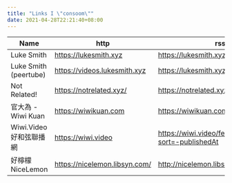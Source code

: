 ```yaml
---
title: "Links I \"consoom\""
date: 2021-04-28T22:21:40+08:00
---
```



| Name                    | http                          | rss                                                    |
|-------------------------|-------------------------------|--------------------------------------------------------|
| Luke Smith              | https://lukesmith.xyz         | https://lukesmith.xyz/rss.xml                          |
| Luke Smith (peertube)   | https://videos.lukesmith.xyz  | https://lukesmith.xyz/videos                           |
| Not Related!            | https://notrelated.xyz/       | https://notrelated.xyz/rss                             |
| 官大為 - Wiwi Kuan      | https://wiwikuan.com          | https://wiwikuan.com/index.xml                         |
| Wiwi.Video 好和弦聯播網| https://wiwi.video            | https://wiwi.video/feeds/videos.atom?sort=-publishedAt |
| 好檸檬 NiceLemon        | https://nicelemon.libsyn.com/ | http://nicelemon.libsyn.com/rss                        |
